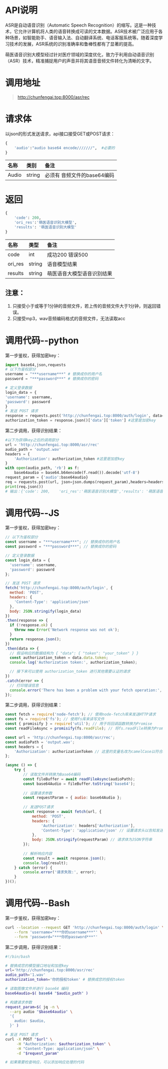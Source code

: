# API说明

ASR是自动语音识别（Automatic Speech Recognition）的缩写。这是一种技术，它允许计算机将人类的语音转换成可读的文本数据。ASR技术被广泛应用于各种场景，如智能助手、语音输入法、自动翻译系统、电话客服系统等。随着深度学习技术的发展，ASR系统的识别准确率和鲁棒性都有了显著的提高。

萌医语音识别大模型经过针对医疗领域的深度优化，致力于利用自动语音识别（ASR）技术，精准捕捉用户的声音并将其语音音频文件转化为清晰的文字。

# 调用地址

> http://chunfengai.top:8000/asr/rec

# **请求体**

以json的形式发送请求，api接口接受GET或POST请求：

```py
{
    'audio':"audio base64 encode///////",  #必要的
}
```

| 名称 | 类别 | 备注 |
| :--- | :--- | :--- |
| Audio | string | 必须有 音频文件的base64编码 |

# **返回**

```py
{
    'code': 200,    
    'ori_res':'萌医语音识别大模型',
    'results': '萌医语音识别大模型'
}
```

| 名称 | 类型 | 备注 |
| :--- | :--- | :--- |
| code | int | 成功200 错误500 |
| ori_res | string | 语音模型结果 |
| results | string | 萌医语音大模型语音识别结果 |

## 注意：

1. 只接受小于或等于1分钟的音频文件，若上传的音频文件大于1分钟，则返回错误。
2. 只接受mp3，wav音频编码格式的音频文件，无法读取acc

 

# **调用代码--python**

第一步鉴权，获得加密key：

```python
import base64,json,requests
# 以下为鉴权部分
username = "***username***" # 替换成你的用户名
password = "***password***" # 替换成你的密码

# 定义登录数据
login_data = {
'username': username,
'password': password
}
# 发送 POST 请求
response = requests.post('http://chunfengai.top:8000/auth/login', data=login_data)
authorization_token = response.json()['data']['token'] #这里是加密key
```

第二步调用，获得识别结果：

```python
#以下为获得key之后的调用部分
url = 'http://chunfengai.top:8000/asr/rec'
audio_path = 'output.wav'
headers = {
    'Authorization': authorization_token #这里是加密key
}
with open(audio_path, 'rb') as f:
    base64audio = base64.b64encode(f.read()).decode('utf-8') 
request_param = {'audio':base64audio} 
req = requests.post(url, json=json.dumps(request_param),headers=headers)
print(req.json())
# 输出：{'code': 200,    'ori_res':'萌医语音识别大模型','results': '萌医语音识别大模型'}
```

# **调用代码--JS**

第一步鉴权，获得加密key：

```js
// 以下为鉴权部分
const username = "***username***"; // 替换成你的用户名
const password = "***password***"; // 替换成你的密码

// 定义登录数据
const login_data = {
  'username': username,
  'password': password
};

// 发送 POST 请求
fetch('http://chunfengai.top:8000/auth/login', {
  method: 'POST',
  headers: {
    'Content-Type': 'application/json'
  },
  body: JSON.stringify(login_data)
})
.then(response => {
  if (!response.ok) {
    throw new Error('Network response was not ok');
  }
  return response.json();
})
.then(data => {
  // 假设响应的数据结构为 { "data": { "token": "your_token" } }
  const authorization_token = data.data.token;
  console.log('Authorization token:', authorization_token);

  // 接下来可以使用 authorization_token 进行其他需要认证的请求
})
.catch(error => {
  // 打印错误信息
  console.error('There has been a problem with your fetch operation:', error);
});
```

第二步调用，获得识别结果：

```js
const fetch = require('node-fetch'); // 使用node-fetch库来发送HTTP请求
const fs = require('fs'); // 使用fs库来读写文件
const { promisify } = require('util'); // 用于将回调函数转换为Promise
const readFileAsync = promisify(fs.readFile); // 将fs.readFile转换为Promise形式

const url = 'http://chunfengai.top:8000/asr/rec';
const audioPath = 'output.wav';
const headers = {
    'Authorization': authorizationToken // 这里的变量名改为camelCase以符合JavaScript的命名习惯
};

(async () => {
    try {
        // 读取文件并转换为Base64编码
        const fileBuffer = await readFileAsync(audioPath);
        const base64Audio = fileBuffer.toString('base64');
        
        // 设置请求参数
        const requestParam = { audio: base64Audio };
        
        // 发送POST请求
        const response = await fetch(url, {
            method: 'POST',
            headers: {
                'Authorization': headers['Authorization'],
                'Content-Type': 'application/json' // 设置请求头以告知发送的是JSON数据
            },
            body: JSON.stringify(requestParam) // 请求体为JSON字符串
        });
        
        // 解析响应内容
        const result = await response.json();
        console.log(result);
    } catch (error) {
        console.error('请求失败:', error);
    }
})();
```

# **调用代码--Bash**

第一步鉴权，获得加密key：

```bash
curl --location --request GET 'http://chunfengai.top:8000/auth/login' \
    --form 'username="***你的username***"' \
    --form 'password="***你的password***"'
```

第二步调用，获得识别结果：

```bash
#!/bin/bash

# 替换成您的模型接口地址和加密key
url='http://chunfengai.top:8000/asr/rec'
audio_path='1.wav'
authorization_token='你的授权token' # 替换成您的授权token

# 读取图像文件并进行 base64 编码
base64audio=$( base64 "$audio_path" )

# 构建请求参数
request_param=$( jq -n \
  --arg audio "$base64audio" \
  '{
    audio: $audio,
  }' )

# 发送 POST 请求
curl -X POST "$url" \
     -H "Authorization: $authorization_token" \
     -H "Content-Type: application/json" \
     -d "$request_param"

# 如果需要检查响应，可以添加响应处理的代码
```

